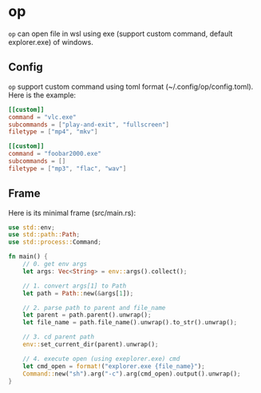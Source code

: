 # op

`op` can open file in wsl using exe (support custom command, default explorer.exe) of windows.

## Config

`op` support custom command using toml format (~/.config/op/config.toml).
Here is the example:

```toml
[[custom]]
command = "vlc.exe"
subcommands = ["play-and-exit", "fullscreen"]
filetype = ["mp4", "mkv"]

[[custom]]
command = "foobar2000.exe"
subcommands = []
filetype = ["mp3", "flac", "wav"]
```

## Frame

Here is its minimal frame (src/main.rs):

```rust
use std::env;
use std::path::Path;
use std::process::Command;

fn main() {
    // 0. get env args
    let args: Vec<String> = env::args().collect();

    // 1. convert args[1] to Path
    let path = Path::new(&args[1]);

    // 2. parse path to parent and file_name
    let parent = path.parent().unwrap();
    let file_name = path.file_name().unwrap().to_str().unwrap();

    // 3. cd parent path
    env::set_current_dir(parent).unwrap();

    // 4. execute open (using exeplorer.exe) cmd
    let cmd_open = format!("explorer.exe {file_name}");
    Command::new("sh").arg("-c").arg(cmd_open).output().unwrap();
}
```
